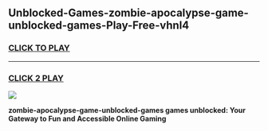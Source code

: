
## Unblocked-Games-zombie-apocalypse-game-unblocked-games-Play-Free-vhnl4
<h3>
<a href="https://premium76.site?title=zombie-apocalypse-game-unblocked-games&ref=09A">CLICK TO PLAY</a></h3>
<hr>

<h3>
<a href="https://premium76.site?title=zombie-apocalypse-game-unblocked-games&ref=09A">CLICK 2 PLAY</a>
  
</h3>

<a href="https://premium76.site?title=zombie-apocalypse-game-unblocked-games&ref=09A"><img src="https://clearcache.store/games.png"></a>


**zombie-apocalypse-game-unblocked-games games unblocked: Your Gateway to Fun and Accessible Online Gaming**
